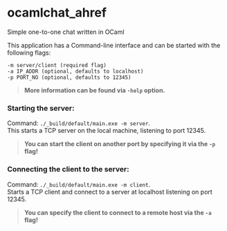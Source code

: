 # ocamlchat_ahref
Simple one-to-one chat written in OCaml

This application has a Command-line interface and can be started with the following flags:
```
-m server/client (required flag)
-a IP_ADDR (optional, defaults to localhost)
-p PORT_NO (optional, defaults to 12345)
```
> **More information can be found via `-help` option.**

### **Starting the server:**  
Command: `./_build/default/main.exe -m server`.  
This starts a TCP server on the local machine, listening to port 12345.

> **You can start the client on another port by specifying it via the `-p` flag!** 


### **Connecting the client to the server:**  
Command: `./_build/default/main.exe -m client`.  
Starts a TCP client and connect to a server at localhost listening on port 12345.

> **You can specify the client to connect to a remote host via the `-a` flag!** 
